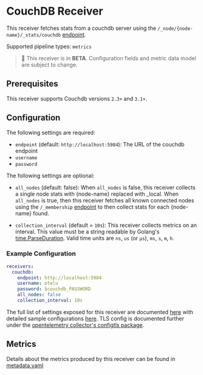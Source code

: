# CouchDB Receiver

This receiver fetches stats from a couchdb server using the `/_node/{node-name}/_stats/couchdb` [endpoint](https://docs.couchdb.org/en/latest/api/server/common.html#node-node-name-stats).

Supported pipeline types: `metrics`

> :construction: This receiver is in **BETA**. Configuration fields and metric data model are subject to change.

## Prerequisites

This receiver supports Couchdb versions `2.3+` and `3.1+`.

## Configuration

The following settings are required:
- `endpoint` (default: `http://localhost:5984`): The URL of the couchdb endpoint
- `username`
- `password`

The following settings are optional:
- `all_nodes` (default: false): When `all_nodes` is false, this receiver collects a single node stats with {node-name} replaced with _local. When `all_nodes` is true, then this receiver fetches all known connected nodes using the `/_membership` [endpoint](docs.couchdb.org/en/stable/cluster/nodes.html#node-management) to then collect stats for each {node-name} found.

- `collection_interval` (default = `10s`): This receiver collects metrics on an interval. This value must be a string readable by Golang's [time.ParseDuration](https://pkg.go.dev/time#ParseDuration). Valid time units are `ns`, `us` (or `µs`), `ms`, `s`, `m`, `h`.

### Example Configuration

```yaml
receivers:
  couchdb:
    endpoint: http://localhost:5984
    username: otelu
    password: $couchdb_PASSWORD
    all_nodes: false
    collection_interval: 10s
```

The full list of settings exposed for this receiver are documented [here](./config.go) with detailed sample configurations [here](./testdata/config.yaml). TLS config is documented further under the [opentelemetry collector's configtls package](https://github.com/open-telemetry/opentelemetry-collector/blob/main/config/configtls/README.md).

## Metrics

Details about the metrics produced by this receiver can be found in [metadata.yaml](./metadata.yaml)
